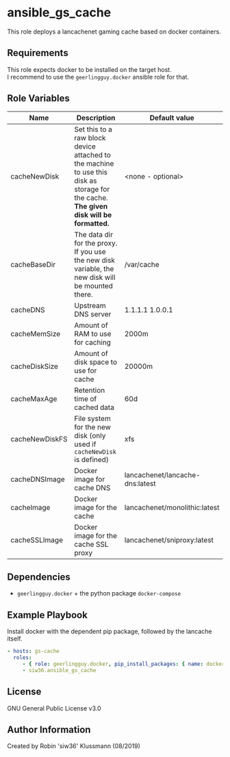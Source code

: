 ansible_gs_cache
=========

This role deploys a lancachenet gaming cache based on docker containers.

Requirements
------------

This role expects docker to be installed on the target host.  
I recommend to use the `geerlingguy.docker` ansible role for that.  

Role Variables
--------------

| Name | Description | Default value |
|---|---|---|
| cacheNewDisk | Set this to a raw block device attached to the machine to use this disk as storage for the cache. __The given disk will be formatted.__ | <none - optional> |
| cacheBaseDir | The data dir for the proxy. If you use the new disk variable, the new disk will be mounted there. | /var/cache |
| cacheDNS | Upstream DNS server | 1.1.1.1 1.0.0.1 |
| cacheMemSize | Amount of RAM to use for caching | 2000m |
| cacheDiskSize | Amount of disk space to use for cache | 20000m |
| cacheMaxAge | Retention time of cached data | 60d |
| cacheNewDiskFS | File system for the new disk (only used if `cacheNewDisk` is defined) | xfs |
| cacheDNSImage | Docker image for cache DNS | lancachenet/lancache-dns:latest |
| cacheImage | Docker image for the cache | lancachenet/monolithic:latest |
| cacheSSLImage | Docker image for the cache SSL proxy | lancachenet/sniproxy:latest |

Dependencies
------------

- `geerlingguy.docker` + the python package `docker-compose`

Example Playbook
----------------

Install docker with the dependent pip package, followed by the lancache itself.  
```yaml
- hosts: gs-cache
  roles:
     - { role: geerlingguy.docker, pip_install_packages: { name: docker-compose } }
     - siw36.ansible_gs_cache
```
License
-------

GNU General Public License v3.0

Author Information
------------------

Created by Robin 'siw36' Klussmann (08/2019)
